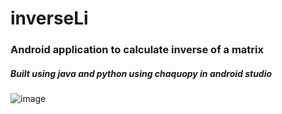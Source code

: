 # inverseLi
### Android application to calculate inverse of a matrix
##### Built using java and python using chaquopy in android studio 
![image](https://user-images.githubusercontent.com/88785262/147878814-62e16fa2-f322-4b14-9517-60535bb149a2.png)

